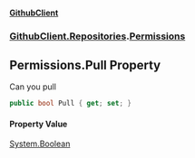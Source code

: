 #### [GithubClient](index.md 'index')
### [GithubClient.Repositories](GithubClient.Repositories.md 'GithubClient.Repositories').[Permissions](GithubClient.Repositories.Permissions.md 'GithubClient.Repositories.Permissions')

## Permissions.Pull Property

Can you pull

```csharp
public bool Pull { get; set; }
```

#### Property Value
[System.Boolean](https://docs.microsoft.com/en-us/dotnet/api/System.Boolean 'System.Boolean')